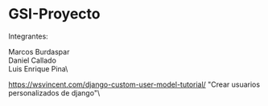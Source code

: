 # GSI-Proyecto
Integrantes:

  Marcos Burdaspar\
  Daniel Callado\
  Luis Enrique Pina\

  https://wsvincent.com/django-custom-user-model-tutorial/ "Crear usuarios personalizados de django"\
